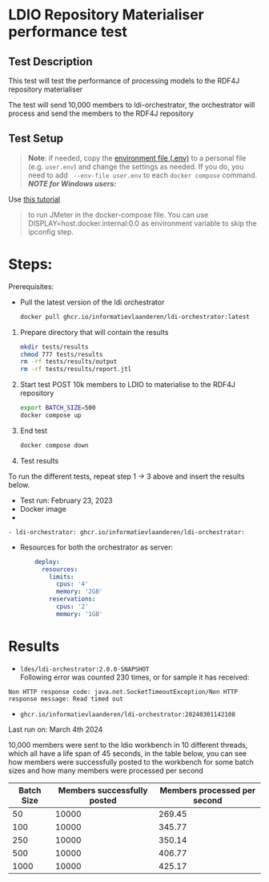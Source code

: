 # LDIO Repository Materialiser performance test

## Test Description

This test will test the performance of processing models to the RDF4J repository materialiser

The test will send 10,000 members to ldi-orchestrator, the orchestrator will process and send the members to the RDF4J
repository

## Test Setup

> **Note**: if needed, copy the [environment file (.env)](./.env) to a personal file (e.g. `user.env`) and change the
> settings as needed. If you do, you need to add ` --env-file user.env` to each `docker compose` command.
> **_NOTE for Windows users:_**
>
Use [this tutorial](https://medium.com/@potatowagon/how-to-use-gui-apps-in-linux-docker-container-from-windows-host-485d3e1c64a3)
> to run JMeter in the docker-compose file.
> You can use DISPLAY=host.docker.internal:0.0 as environment variable to skip the ipconfig step.

# Steps:

Prerequisites:

- Pull the latest version of the ldi orchestrator

    ```bash
    docker pull ghcr.io/informatievlaanderen/ldi-orchestrator:latest
    ```

1. Prepare directory that will contain the results
    ```bash
    mkdir tests/results
    chmod 777 tests/results
    rm -rf tests/results/output
    rm -rf tests/results/report.jtl
    ```

2. Start test
   POST 10k members to LDIO to materialise to the RDF4J repository
    ```bash
    export BATCH_SIZE=500
    docker compose up 
    ```

3. End test
    ```bash
    docker compose down
    ```

4. Test results

To run the different tests, repeat step 1 -> 3 above and insert the results below.

- Test run:       February 23, 2023
- Docker image
-

[//]: # (TODO add correct image tag)

    - ldi-orchestrator: ghcr.io/informatievlaanderen/ldi-orchestrator: 

- Resources for both the orchestrator as server:
    ```yaml
        deploy:
          resources:
            limits:
              cpus: '4'
              memory: '2GB'
            reservations:
              cpus: '2'
              memory: '1GB'
    ```

# Results

- `ldes/ldi-orchestrator:2.0.0-SNAPSHOT` \
  Following error was counted 230 times, or for sample it has received:

```text
Non HTTP response code: java.net.SocketTimeoutException/Non HTTP response message: Read timed out
```

- `ghcr.io/informatievlaanderen/ldi-orchestrator:20240301142108`

Last run on: March 4th 2024

10,000 members were sent to the ldio workbench in 10 different threads, which all have a life span of 45 seconds, in the
table below, you can see how members were successfully posted to the workbench for some batch sizes and how many members
were processed per second

| Batch Size | Members successfully posted | Members processed per second |   
|------------|-----------------------------|------------------------------|
| 50         | 10000                       | 269.45                       |  
| 100        | 10000                       | 345.77                       |  
| 250        | 10000                       | 350.14                       |  
| 500        | 10000                       | 406.77                       |  
| 1000       | 10000                       | 425.17                       |